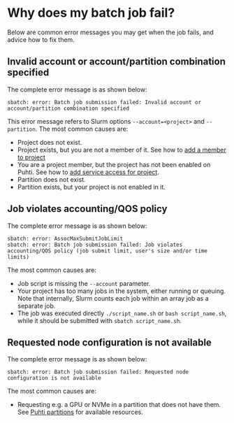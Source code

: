 # Why does my batch job fail?

Below are common error messages you may get when the job fails, and advice how
to fix them.

## Invalid account or account/partition combination specified

The complete error message is as shown below:

```
sbatch: error: Batch job submission failed: Invalid account or account/partition combination specified
```

This error message refers to Slurm options `--account=<project>` and
`--partition`. The most common causes are:

* Project does not exist.
* Project exists, but you are not a member of it. See how to
  [add a member to project](../../accounts/how-to-add-members-to-project.md)
* You are a project member, but the project has not been enabled on Puhti. See
  how to
  [add service access for project](../../accounts/how-to-add-service-access-for-project.md).
* Partition does not exist.
* Partition exists, but your project is not enabled in it.

## Job violates accounting/QOS policy

The complete error message is as shown below:

```
sbatch: error: AssocMaxSubmitJobLimit
sbatch: error: Batch job submission failed: Job violates accounting/QOS policy (job submit limit, user's size and/or time limits)
```

The most common causes are:

* Job script is missing the `--account` parameter.
* Your project has too many jobs in the system, either running or queuing.
  Note that internally, Slurm counts each job within an array job as a separate
  job.
* The job was executed directly `./script_name.sh` or `bash script_name.sh`,
  while it should be submitted with `sbatch script_name.sh`.


## Requested node configuration is not available

The complete error message is as shown below:

```
sbatch: error: Batch job submission failed: Requested node configuration is not available
```

The most common causes are:


* Requesting e.g. a GPU or NVMe in a partition that does not have them. See [Puhti partitions](../../computing/running/batch-job-partitions.md) for available resources.

